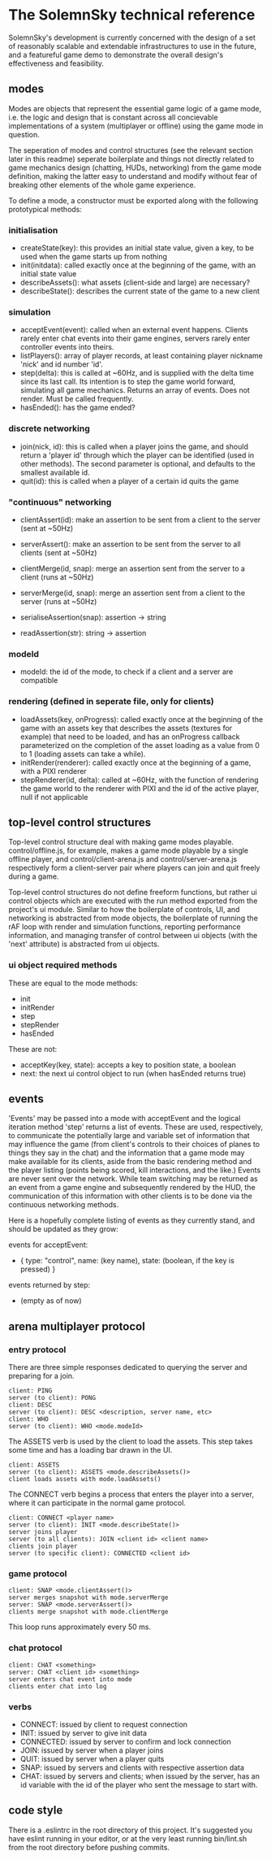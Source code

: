 # The SolemnSky technical reference 

SolemnSky's development is currently concerned with the design of a set of reasonably scalable and extendable infrastructures to use in the future, and a featureful game demo to demonstrate the overall design's effectiveness and feasibility. 

## modes

Modes are objects that represent the essential game logic of a game mode, i.e. the logic and design that is constant across all concievable implementations of a system (multiplayer or offline) using the game mode in question.

The seperation of modes and control structures (see the relevant section later in this readme) seperate boilerplate and things not directly related to game mechanics design (chatting, HUDs, networking) from the game mode definition, making the latter easy to understand and modify without fear of breaking other elements of the whole game experience.

To define a mode, a constructor must be exported along with the following prototypical methods:

### initialisation

- createState(key): this provides an initial state value, given a key, to be used when the game starts up from nothing
- init(initdata): called exactly once at the beginning of the game, with an initial state value
- describeAssets(): what assets (client-side and large) are necessary?
- describeState(): describes the current state of the game to a new client

### simulation

- acceptEvent(event): called when an external event happens. Clients rarely enter chat events into their game engines, servers rarely enter controller events into theirs.
- listPlayers(): array of player records, at least containing player nickname 'nick' and id number 'id'.
- step(delta): this is called at ~60Hz, and is supplied with the delta time since its last call. Its intention is to step the game world forward, simulating all game mechanics. Returns an array of events. Does not render. Must be called frequently.
- hasEnded(): has the game ended?

### discrete networking

- join(nick, id): this is called when a player joins the game, and should return a 'player id' through which the player can be identified (used in other methods). The second parameter is optional, and defaults to the smallest available id.
- quit(id): this is called when a player of a certain id quits the game

### "continuous" networking

- clientAssert(id): make an assertion to be sent from a client to the server (sent at ~50Hz)
- serverAssert(): make an assertion to be sent from the server to all clients (sent at ~50Hz)
- clientMerge(id, snap): merge an assertion sent from the server to a client (runs at ~50Hz)
- serverMerge(id, snap): merge an assertion sent from a client to the server (runs at ~50Hz)

- serialiseAssertion(snap): assertion -> string
- readAssertion(str): string -> assertion

### modeId

- modeId: the id of the mode, to check if a client and a server are compatible

### rendering (defined in seperate file, only for clients)

- loadAssets(key, onProgress): called exactly once at the beginning of the game with an assets key that describes the assets (textures for example) that need to be loaded, and has an onProgress callback parameterized on the completion of the asset loading as a value from 0 to 1 (loading assets can take a while).
- initRender(renderer): called exactly once at the beginning of a game, with a PIXI renderer
- stepRenderer(id, delta): called at ~60Hz, with the function of rendering the game world to the renderer with PIXI and the id of the active player, null if not applicable

## top-level control structures

Top-level control structure deal with making game modes playable. control/offline.js, for example, makes a game mode playable by a single offline player, and control/client-arena.js and control/server-arena.js respectively form a client-server pair where players can join and quit freely during a game. 

Top-level control structures do not define freeform functions, but rather ui control objects which are executed with the run method exported from the project's ui module. Similar to how the boilerplate of controls, UI, and networking is abstracted from mode objects, the boilerplate of running the rAF loop with render and simulation functions, reporting performance information, and managing transfer of control between ui objects (with the 'next' attribute) is abstracted from ui objects. 

### ui object required methods 

These are equal to the mode methods:

- init
- initRender
- step
- stepRender
- hasEnded

These are not:

- acceptKey(key, state): accepts a key to position state, a boolean
- next: the next ui control object to run (when hasEnded returns true)

## events

'Events' may be passed into a mode with acceptEvent and the logical iteration method 'step' returns a list of events. These are used, respectively, to communicate the potentially large and variable set of information that may influence the game (from client's controls to their choices of planes to things they say in the chat) and the information that a game mode may make available for its clients, aside from the basic rendering method and the player listing (points being scored, kill interactions, and the like.) Events are never sent over the network. While team switching may be returned as an event from a game engine and subsequently rendered by the HUD, the communication of this information with other clients is to be done via the continuous networking methods.

Here is a hopefully complete listing of events as they currently stand, and should be updated as they grow:

events for acceptEvent:

- { type: "control", name: (key name), state: (boolean, if the key is pressed) }

events returned by step:

- (empty as of now)

## arena multiplayer protocol

### entry protocol

There are three simple responses dedicated to querying the server and preparing for a join.

	client: PING
	server (to client): PONG
	client: DESC
	server (to client): DESC <description, server name, etc>
	client: WHO
	server (to client): WHO <mode.modeId>

The ASSETS verb is used by the client to load the assets. This step takes some time and has a loading bar drawn in the UI.

	client: ASSETS
	server (to client): ASSETS <mode.describeAssets()>
	client loads assets with mode.loadAssets()

The CONNECT verb begins a process that enters the player into a server, where it can participate in the normal game protocol.

	client: CONNECT <player name>
	server (to client): INIT <mode.describeState()>
	server joins player
	server (to all clients): JOIN <client id> <client name>
	clients join player
	server (to specific client): CONNECTED <client id>

### game protocol

	client: SNAP <mode.clientAssert()>
	server merges snapshot with mode.serverMerge
	server: SNAP <mode.serverAssert()>
	clients merge snapshot with mode.clientMerge

This loop runs approximately every 50 ms.

### chat protocol

	client: CHAT <something>
	server: CHAT <client id> <something>
	server enters chat event into mode
	clients enter chat into log

### verbs

- CONNECT: issued by client to request connection
- INIT: issued by server to give init data
- CONNECTED: issued by server to confirm and lock connection
- JOIN: issued by server when a player joins
- QUIT: issued by server when a player quits
- SNAP: issued by servers and clients with respective assertion data
- CHAT: issued by servers and clients; when issued by the server, has an id variable with the id of the player who sent the message to start with.

## code style

There is a .eslintrc in the root directory of this project. It's suggested you have eslint running in your editor, or at the very least running bin/lint.sh from the root directory before pushing commits. 
